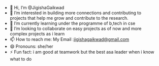 - 👋 Hi, I’m @JigishaGaikwad
- 👀 I’m interested in building more connections and contributing to projects that help me grow and contribute to the research.
- 🌱 I’m currently learning under the programme of b,tech in cse
- 💞️ I’m looking to collaborate on easy projects as of now and more complex projects as i learn
- 📫 How to reach me: My Email :jigishagaikwad@gmail.com
- 😄 Pronouns: she/her
- ⚡ Fun fact: i am good at teamwork but the best asa leader when i know what to do

<!---
JigishaGaikwad/JigishaGaikwad is a ✨ special ✨ repository because its `README.md` (this file) appears on your GitHub profile.
You can click the Preview link to take a look at your changes.
--->
